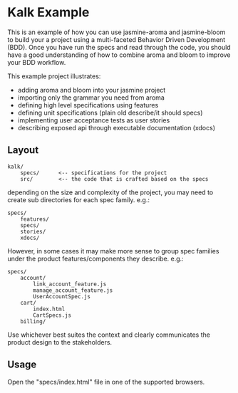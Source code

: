 Kalk Example
============

This is an example of how you can use jasmine-aroma and jasmine-bloom to 
build your a project using a multi-faceted Behavior Driven Development (BDD). 
Once you have run the specs and read through the code, 
you should have a good understanding of how to combine aroma and bloom 
to improve your BDD workflow.

This example project illustrates:

* adding aroma and bloom into your jasmine project
* importing only the grammar you need from aroma
* defining high level specifications using features
* defining unit specifications (plain old describe/it should specs)
* implementing user acceptance tests as user stories
* describing exposed api through executable documentation (xdocs)


Layout
------

    kalk/
        specs/      <-- specifications for the project
        src/        <-- the code that is crafted based on the specs

depending on the size and complexity of the project, you may need to create 
sub directories for each spec family. e.g.:

    specs/
        features/
        specs/
        stories/
        xdocs/

However, in some cases it may make more sense to group spec families under 
the product features/components they describe. e.g.:

    specs/
        account/
            link_account_feature.js
            manage_account_feature.js
            UserAccountSpec.js
        cart/
            index.html
            CartSpecs.js
        billing/

Use whichever best suites the context and clearly communicates the product 
design to the stakeholders.


Usage
-----

Open the "specs/index.html" file in one of the supported browsers.
